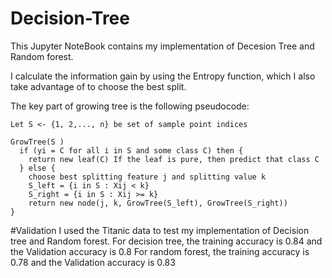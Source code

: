# Decision-Tree
This Jupyter NoteBook contains my implementation of Decesion Tree and Random forest.

I calculate the information gain by using the Entropy function, which I also take advantage of to choose the best split.

The key part of growing tree is the following pseudocode:
```
Let S <- {1, 2,..., n} be set of sample point indices

GrowTree(S )
  if (yi = C for all i in S and some class C) then {
    return new leaf(C) If the leaf is pure, then predict that class C
  } else {
    choose best splitting feature j and splitting value k
    S_left = {i in S : Xij < k} 
    S_right = {i in S : Xij >= k}
    return new node(j, k, GrowTree(S_left), GrowTree(S_right))
}
```
#Validation
I used the Titanic data to test my implementation of Decision tree and Random forest.
For decision tree, the training accuracy is 0.84 and the Validation accuracy is 0.8
For random forest, the training accuracy is 0.78 and the Validation accuracy is 0.83
